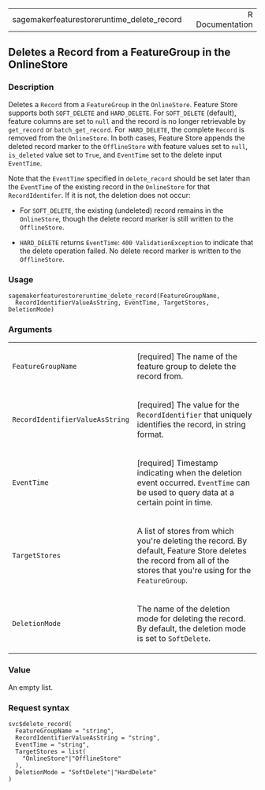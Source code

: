 <table style="width: 100%;">
<tbody>
<tr class="odd">
<td>sagemakerfeaturestoreruntime_delete_record</td>
<td style="text-align: right;">R Documentation</td>
</tr>
</tbody>
</table>

## Deletes a Record from a FeatureGroup in the OnlineStore

### Description

Deletes a `Record` from a `FeatureGroup` in the `OnlineStore`. Feature
Store supports both `SOFT_DELETE` and `HARD_DELETE`. For `SOFT_DELETE`
(default), feature columns are set to `null` and the record is no longer
retrievable by `get_record` or `batch_get_record`. For` HARD_DELETE`,
the complete `Record` is removed from the `OnlineStore`. In both cases,
Feature Store appends the deleted record marker to the `OfflineStore`
with feature values set to `null`, `is_deleted` value set to `True`, and
`EventTime` set to the delete input `EventTime`.

Note that the `EventTime` specified in `delete_record` should be set
later than the `EventTime` of the existing record in the `OnlineStore`
for that `RecordIdentifer`. If it is not, the deletion does not occur:

-   For `SOFT_DELETE`, the existing (undeleted) record remains in the
    `OnlineStore`, though the delete record marker is still written to
    the `OfflineStore`.

-   `HARD_DELETE` returns `EventTime`: `⁠400 ValidationException⁠` to
    indicate that the delete operation failed. No delete record marker
    is written to the `OfflineStore`.

### Usage

    sagemakerfeaturestoreruntime_delete_record(FeatureGroupName,
      RecordIdentifierValueAsString, EventTime, TargetStores, DeletionMode)

### Arguments

<table>
<colgroup>
<col style="width: 35%" />
<col style="width: 65%" />
</colgroup>
<tbody>
<tr class="odd">
<td><code
id="sagemakerfeaturestoreruntime_delete_record_:_FeatureGroupName">FeatureGroupName</code></td>
<td><p>[required] The name of the feature group to delete the record
from.</p></td>
</tr>
<tr class="even">
<td><code
id="sagemakerfeaturestoreruntime_delete_record_:_RecordIdentifierValueAsString">RecordIdentifierValueAsString</code></td>
<td><p>[required] The value for the <code>RecordIdentifier</code> that
uniquely identifies the record, in string format.</p></td>
</tr>
<tr class="odd">
<td><code
id="sagemakerfeaturestoreruntime_delete_record_:_EventTime">EventTime</code></td>
<td><p>[required] Timestamp indicating when the deletion event occurred.
<code>EventTime</code> can be used to query data at a certain point in
time.</p></td>
</tr>
<tr class="even">
<td><code
id="sagemakerfeaturestoreruntime_delete_record_:_TargetStores">TargetStores</code></td>
<td><p>A list of stores from which you're deleting the record. By
default, Feature Store deletes the record from all of the stores that
you're using for the <code>FeatureGroup</code>.</p></td>
</tr>
<tr class="odd">
<td><code
id="sagemakerfeaturestoreruntime_delete_record_:_DeletionMode">DeletionMode</code></td>
<td><p>The name of the deletion mode for deleting the record. By
default, the deletion mode is set to <code>SoftDelete</code>.</p></td>
</tr>
</tbody>
</table>

### Value

An empty list.

### Request syntax

    svc$delete_record(
      FeatureGroupName = "string",
      RecordIdentifierValueAsString = "string",
      EventTime = "string",
      TargetStores = list(
        "OnlineStore"|"OfflineStore"
      ),
      DeletionMode = "SoftDelete"|"HardDelete"
    )
